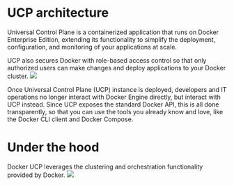 # UCP architecture
Universal Control Plane is a containerized application that runs on Docker Enterprise Edition, extending its functionality to simplify the deployment, configuration, and monitoring of your applications at scale.

UCP also secures Docker with role-based access control so that only authorized users can make changes and deploy applications to your Docker cluster.
![](https://docs.docker.com/ee/ucp/images/ucp-architecture-1.svg)

Once Universal Control Plane (UCP) instance is deployed, developers and IT operations no longer interact with Docker Engine directly, but interact with UCP instead. Since UCP exposes the standard Docker API, this is all done transparently, so that you can use the tools you already know and love, like the Docker CLI client and Docker Compose.
# Under the hood
Docker UCP leverages the clustering and orchestration functionality provided by Docker.
![](https://docs.docker.com/ee/ucp/images/ucp-architecture-2.svg)



